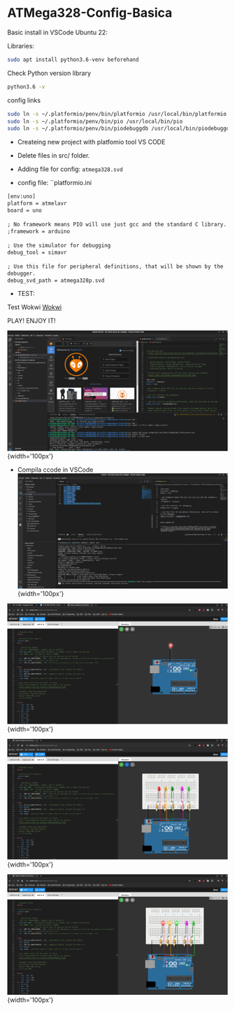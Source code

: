 # ATMega328-Config-Basica

Basic install in VSCode Ubuntu 22:

Libraries:
```bash
sudo apt install python3.6-venv beforehand
```

Check Python version library
```bash
python3.6 -v
```

config links
```bash
sudo ln -s ~/.platformio/penv/bin/platformio /usr/local/bin/platformio
sudo ln -s ~/.platformio/penv/bin/pio /usr/local/bin/pio
sudo ln -s ~/.platformio/penv/bin/piodebuggdb /usr/local/bin/piodebuggdb
```

- Createing new project with platfomio tool VS CODE

- Delete files in src/ folder.

- Adding file for config: `atmega328.svd`

- config file: ``platformio.ini
```
[env:uno]
platform = atmelavr
board = uno

; No framework means PIO will use just gcc and the standard C library.
;framework = arduino

; Use the simulator for debugging
debug_tool = simavr

; Use this file for peripheral definitions, that will be shown by the debugger.
debug_svd_path = atmega328p.svd
```

- TEST:

Test Wokwi [Wokwi](https://wokwi.com/projects/400687879499681793)

PLAY! ENJOY IT!

![](https://github.com/AleRui/ATMega328P-Config-Basica/blob/main/imas/Captura%20desde%202024-06-14%2018-04-34.png){width='100px'}

- Compila ccode in VSCode
![](https://github.com/AleRui/ATMega328P-Config-Basica/blob/main/imas/Captura%20desde%202024-06-14%2018-57-25.png){width='100px'}

![](https://github.com/AleRui/ATMega328P-Config-Basica/blob/main/imas/Captura%20desde%202024-06-14%2018-20-41.png){width='100px'}

![](https://github.com/AleRui/ATMega328P-Config-Basica/blob/main/imas/Captura%20desde%202024-06-14%2018-49-37.png){width='100px'}

![](https://github.com/AleRui/ATMega328P-Config-Basica/blob/main/imas/Captura%20desde%202024-06-14%2018-54-49.png){width='100px'}